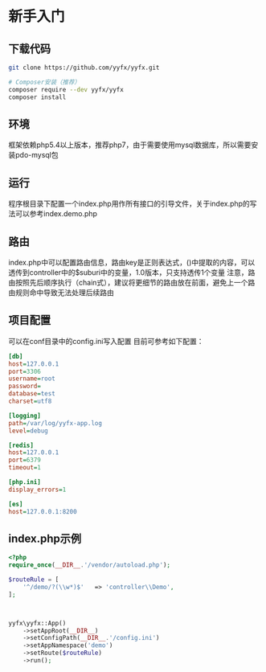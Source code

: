 # 新手入门

## 下载代码
```bash
git clone https://github.com/yyfx/yyfx.git

# Composer安装（推荐）
composer require --dev yyfx/yyfx
composer install
```

## 环境
框架依赖php5.4以上版本，推荐php7，由于需要使用mysql数据库，所以需要安装pdo-mysql包

## 运行
程序根目录下配置一个index.php用作所有接口的引导文件，关于index.php的写法可以参考index.demo.php

## 路由
index.php中可以配置路由信息，路由key是正则表达式，()中提取的内容，可以透传到controller中的$suburi中的变量，1.0版本，只支持透传1个变量
注意，路由按照先后顺序执行（chain式），建议将更细节的路由放在前面，避免上一个路由规则命中导致无法处理后续路由

## 项目配置
可以在conf目录中的config.ini写入配置
目前可参考如下配置：
```ini
[db]
host=127.0.0.1
port=3306
username=root
password=
database=test
charset=utf8

[logging]
path=/var/log/yyfx-app.log
level=debug

[redis]
host=127.0.0.1
port=6379
timeout=1

[php.ini]
display_errors=1

[es]
host=127.0.0.1:8200
```

## index.php示例
```php
<?php
require_once(__DIR__.'/vendor/autoload.php');

$routeRule = [
    '^/demo/?(\\w*)$'   => 'controller\\Demo',
];



yyfx\yyfx::App()
    ->setAppRoot(__DIR__)
    ->setConfigPath(__DIR__.'/config.ini')
    ->setAppNamespace('demo')
    ->setRoute($routeRule)
    ->run();

```
